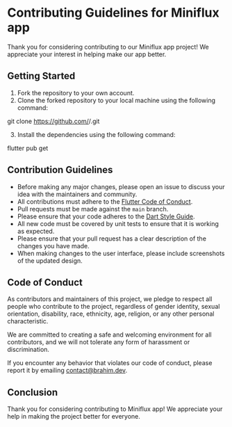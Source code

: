 # Contributing Guidelines for Miniflux app

Thank you for considering contributing to our Miniflux app project! We appreciate your interest in helping make our app better.

## Getting Started

1. Fork the repository to your own account.
2. Clone the forked repository to your local machine using the following command:

git clone https://github.com/<your-username>/<your-app-name>.git

3. Install the dependencies using the following command:

flutter pub get

## Contribution Guidelines

- Before making any major changes, please open an issue to discuss your idea with the maintainers and community.
- All contributions must adhere to the [Flutter Code of Conduct](https://flutter.dev/docs/resources/code-of-conduct).
- Pull requests must be made against the `main` branch.
- Please ensure that your code adheres to the [Dart Style Guide](https://dart.dev/guides/language/effective-dart/style).
- All new code must be covered by unit tests to ensure that it is working as expected.
- Please ensure that your pull request has a clear description of the changes you have made.
- When making changes to the user interface, please include screenshots of the updated design.

## Code of Conduct

As contributors and maintainers of this project, we pledge to respect all people who contribute to the project, regardless of gender identity, sexual orientation, disability, race, ethnicity, age, religion, or any other personal characteristic.

We are committed to creating a safe and welcoming environment for all contributors, and we will not tolerate any form of harassment or discrimination.

If you encounter any behavior that violates our code of conduct, please report it by emailing contact@brahim.dev.

## Conclusion

Thank you for considering contributing to Miniflux app! We appreciate your help in making the project better for everyone.
